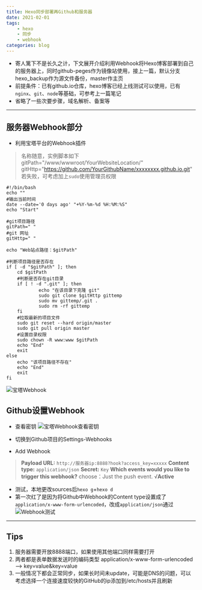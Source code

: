 ```yaml
---
title: Hexo同步部署再Github和服务器
date: 2021-02-01
tags: 
    - hexo
    - 同步
    - webhook
categories: blog
---
```



- 寄人篱下不是长久之计，下文展开介绍利用Webhook将Hexo博客部署到自己的服务器上，同时github-peges作为镜像站使用，接上一篇，默认分支hexo_backup作为源文件备份，master作主页
- 前提条件：已有github.io仓库，hexo博客已经上线测试可以使用，已有`nginx`、`git`、`node`等基础，可参考上一篇笔记
- 省略了一些次要步骤，域名解析、备案等

----

## 服务器Webhook部分 ##

- 利用宝塔平台的Webhook插件

> 名称随意，实例脚本如下
> gitPath="/www/wwwroot/YourWebsiteLocation/"
> gitHttp="https://github.com/YourGithubName/xxxxxxxx.github.io.git"
> 若失败，可考虑加上`sudo`使用管理员权限

    #!/bin/bash
    echo ""
    #输出当前时间
    date --date='0 days ago' "+%Y-%m-%d %H:%M:%S"
    echo "Start"
    
    #git项目路径
    gitPath=" "
    #git 网址
    gitHttp=" "
     
    echo "Web站点路径：$gitPath"
     
    #判断项目路径是否存在
    if [ -d "$gitPath" ]; then
        cd $gitPath
        #判断是否存在git目录
        if [ ! -d ".git" ]; then
                echo "在该目录下克隆 git"
                sudo git clone $gitHttp gittemp
                sudo mv gittemp/.git .
                sudo rm -rf gittemp
        fi
        #拉取最新的项目文件
        sudo git reset --hard origin/master
        sudo git pull origin master
        #设置目录权限
        sudo chown -R www:www $gitPath
        echo "End"
        exit
    else
        echo "该项目路径不存在"
        echo "End"
        exit
    fi
![宝塔Webhook][1]

## Github设置Webhook ##

- 查看密钥
![宝塔Webhook查看密钥][2]

- 切换到Github项目的Settings-Webhooks

- Add Webhook

> **Payload URL:** `http://服务器ip:8888?hook?access_key=xxxxx`
> **Content type:** `application/json`
> **Secret:** `Key`
> **Which events would you like to trigger this webhook?**
> choose：Just the push event.
> √**Active**

- 测试，本地更改sources后`hexo g`+`hexo d`
- 第一次红了是因为将Github中Webhook的Content type设置成了`application/x-www-form-urlencoded`，改成`application/json`通过
![Webhook测试][3]

----

## Tips ##

1. 服务器需要开放8888端口，如果使用其他端口同样需要打开
2. 两者都是表单数据发送时的编码类型
    application/x-www-form-urlencoded --> key=value&key=value
3. 一般情况下都会正常同步，如果长时间未update，可能是DNS的问题，可以考虑选择一个连接速度较快的GitHub的ip添加到/etc/hosts并且刷新

[1]: https://www.lingzhicheng.cn/usr/file/picture/Hexo_synchronization/Webhook01.png
[2]: https://www.lingzhicheng.cn/usr/file/picture/Hexo_synchronization/Webhook02.png
[3]: https://www.lingzhicheng.cn/usr/file/picture/Hexo_synchronization/Webhook03.png
